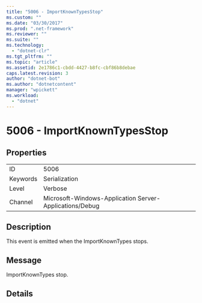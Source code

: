 ```yaml
---
title: "5006 - ImportKnownTypesStop"
ms.custom: ""
ms.date: "03/30/2017"
ms.prod: ".net-framework"
ms.reviewer: ""
ms.suite: ""
ms.technology: 
  - "dotnet-clr"
ms.tgt_pltfrm: ""
ms.topic: "article"
ms.assetid: 2e1786c1-cbdd-4427-b8fc-cbf86b8debae
caps.latest.revision: 3
author: "dotnet-bot"
ms.author: "dotnetcontent"
manager: "wpickett"
ms.workload: 
  - "dotnet"
---
```

# 5006 - ImportKnownTypesStop
## Properties  
  
|||  
|-|-|  
|ID|5006|  
|Keywords|Serialization|  
|Level|Verbose|  
|Channel|Microsoft-Windows-Application Server-Applications/Debug|  
  
## Description  
 This event is emitted when the ImportKnownTypes stops.  
  
## Message  
 ImportKnownTypes stop.  
  
## Details
